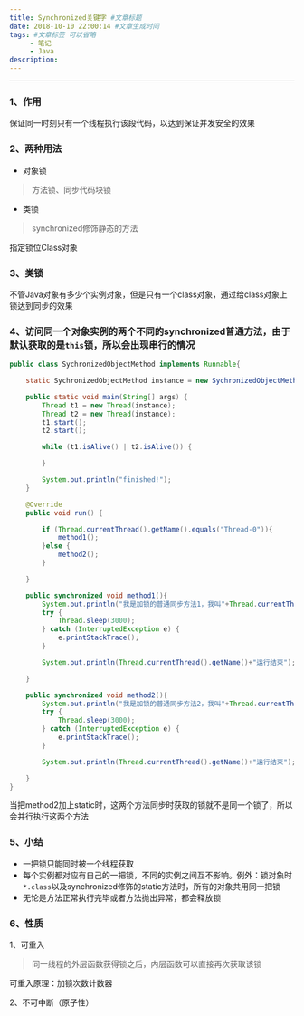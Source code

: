 ```yaml
---
title: Synchronized关键字 #文章标题
date: 2018-10-10 22:00:14 #文章生成时间
tags: #文章标签 可以省略
     - 笔记
     - Java
description: 
---
```

---

### 1、作用

保证同一时刻只有一个线程执行该段代码，以达到保证并发安全的效果

### 2、两种用法

* 对象锁
> 方法锁、同步代码块锁

* 类锁

> synchronized修饰静态的方法


指定锁位Class对象

### 3、类锁

不管Java对象有多少个实例对象，但是只有一个class对象，通过给class对象上锁达到同步的效果

### 4、访问同一个对象实例的两个不同的synchronized普通方法，由于默认获取的是`this`锁，所以会出现串行的情况

```java
public class SychronizedObjectMethod implements Runnable{

    static SychronizedObjectMethod instance = new SychronizedObjectMethod();

    public static void main(String[] args) {
        Thread t1 = new Thread(instance);
        Thread t2 = new Thread(instance);
        t1.start();
        t2.start();

        while (t1.isAlive() | t2.isAlive()) {

        }

        System.out.println("finished!");
    }

    @Override
    public void run() {

        if (Thread.currentThread().getName().equals("Thread-0")){
            method1();
        }else {
            method2();
        }

    }

    public synchronized void method1(){
        System.out.println("我是加锁的普通同步方法1，我叫"+Thread.currentThread().getName());
        try {
            Thread.sleep(3000);
        } catch (InterruptedException e) {
            e.printStackTrace();
        }

        System.out.println(Thread.currentThread().getName()+"运行结束");

    }

    public synchronized void method2(){
        System.out.println("我是加锁的普通同步方法2，我叫"+Thread.currentThread().getName());
        try {
            Thread.sleep(3000);
        } catch (InterruptedException e) {
            e.printStackTrace();
        }

        System.out.println(Thread.currentThread().getName()+"运行结束");

    }
}
```
当把method2加上static时，这两个方法同步时获取的锁就不是同一个锁了，所以会并行执行这两个方法

### 5、小结

* 一把锁只能同时被一个线程获取
* 每个实例都对应有自己的一把锁，不同的实例之间互不影响。例外：锁对象时`*.class`以及synchronized修饰的static方法时，所有的对象共用同一把锁
* 无论是方法正常执行完毕或者方法抛出异常，都会释放锁

### 6、性质

1、可重入

> 同一线程的外层函数获得锁之后，内层函数可以直接再次获取该锁

可重入原理：加锁次数计数器

2、不可中断（原子性）


